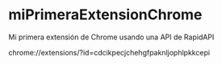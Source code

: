 # miPrimeraExtensionChrome
Mi primera extensión de Chrome usando una API de RapidAPI

chrome://extensions/?id=cdcikpecjchehgfpaknljophlpkkcepi
